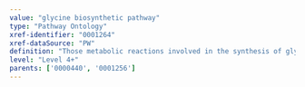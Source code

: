 ```yaml
---
value: "glycine biosynthetic pathway"
type: "Pathway Ontology"
xref-identifier: "0001264"
xref-dataSource: "PW"
definition: "Those metabolic reactions involved in the synthesis of glycine, a major inhibitory neurotransmitter."
level: "Level 4+"
parents: ['0000440', '0001256']
---
```

